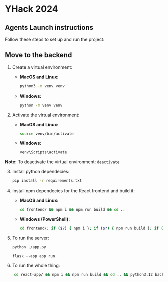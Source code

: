 # YHack 2024

## Agents Launch instructions

Follow these steps to set up and run the project:
## Move to the backend
1. Create a virtual environment:

    - **MacOS and Linux:**
        ```bash
        python3 -m venv venv
        ```
    - **Windows:**
        ```bash
        python -m venv venv
        ```

2. Activate the virtual environment:

    - **MacOS and Linux:**
        ```bash
        source venv/bin/activate
        ```
    - **Windows:**
        ```bash
        venv\Scripts\activate
        ```

**Note:** To deactivate the virtual environment:
    ```deactivate```

3. Install python dependecies:
    ```bash
    pip install -r requirements.txt
    ```

4. Install npm dependecies for the React frontend and build it:
    - **MacOS and Linux:**
        ```bash
        cd frontend/ && npm i && npm run build && cd ..
        ```
    - **Windows (PowerShell):**
        ```bash
        cd frontend/; if ($?) { npm i }; if ($?) { npm run build }; if ($?) { cd .. }
        ```

5. To run the server:
    ```bash
    python ./app.py
    ```
    ```
    flask --app app run
    ```

6. To run the whole thing:
```bash
    cd react-app/ && npm i && npm run build && cd .. && python3.12 backend/app.py
```
